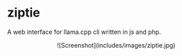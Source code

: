 # ziptie
A web interface for llama.cpp cli written in js and php.

<p align="center">
![Screenshot](includes/images/ziptie.jpg)
</p>
